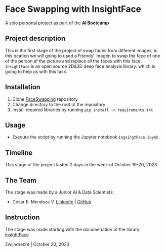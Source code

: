 # Face Swapping with InsightFace

A solo personal project as part of the **AI Bootcamp**

## Project description

This is the first stage of the project of swap faces from different images, in this ocation we will going to used a Friends' imagen to swap the face of one of the person af the picture and replace all the faces with this face. `InsightFace` is an open source 2D&3D deep face analysis library. which is going to help us with this task. 


## Installation

1. Clone [FaceSwapping](https://github.com/mendoce24/FaceSwapping) repository
2. Change directory to the root of the repository
3. Install required libraries by running `pip install -r requirements.txt`

## Usage

- Execute the script by running the Jupyter notebook `IngsihgtFace.ipynb`.

## Timeline

This stage of the project lasted 2 days in the week of October 19-20, 2023.

## The Team

The stage was made by a Junior AI & Data Scientists:

- César E. Mendoza V. [LinkedIn](https://www.linkedin.com/in/mendoce24/) | [GitHub](https://github.com/mendoce24)

## Instruction

The stage was made starting with the documenation of the library [InsightFace](https://github.com/deepinsight/insightface)

Zwijndrecht | October 20, 2023
